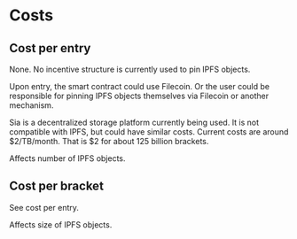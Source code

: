 # Costs

## Cost per entry
None. No incentive structure is currently used to pin IPFS objects.

Upon entry, the smart contract could use Filecoin. Or the user could be responsible for pinning IPFS objects themselves via Filecoin or another mechanism.

Sia is a decentralized storage platform currently being used. It is not compatible with IPFS, but could have similar costs. Current costs are around $2/TB/month. That is $2 for about 125 billion brackets.

Affects number of IPFS objects.

## Cost per bracket
See cost per entry.

Affects size of IPFS objects.
